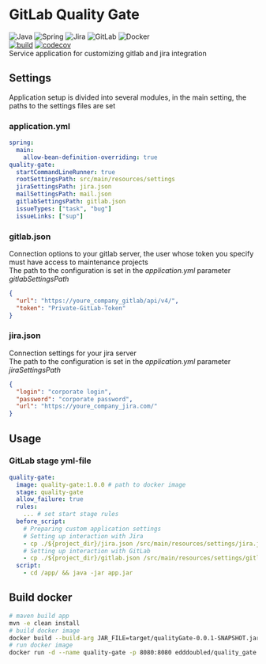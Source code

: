 # GitLab Quality Gate
![Java](https://img.shields.io/badge/java-%23ED8B00.svg?style=for-the-badge&logo=java&logoColor=white) 
![Spring](https://img.shields.io/badge/spring-%236DB33F.svg?style=for-the-badge&logo=spring&logoColor=white)
![Jira](https://img.shields.io/badge/jira-%230A0FFF.svg?style=for-the-badge&logo=jira&logoColor=white)
![GitLab](https://img.shields.io/badge/gitlab-%23181717.svg?style=for-the-badge&logo=gitlab&logoColor=white)
![Docker](https://img.shields.io/badge/docker-%230db7ed.svg?style=for-the-badge&logo=docker&logoColor=white)<br/> 
[![build](https://github.com/EddDoubleD/qualityGate/actions/workflows/build.yml/badge.svg?branch=master)](https://github.com/EddDoubleD/qualityGate/actions/workflows/build.yml) [![codecov](https://codecov.io/gh/EddDoubleD/qualityGate/branch/master/graph/badge.svg?token=TYXJX2Z7TH)](https://codecov.io/gh/EddDoubleD/qualityGate)<br/>
Service application for customizing gitlab and jira integration

## Settings
Application setup is divided into several modules, in the main setting, the paths to the settings files are set
### application.yml
```yaml
spring:
  main:
    allow-bean-definition-overriding: true
quality-gate:
  startCommandLineRunner: true
  rootSettingsPath: src/main/resources/settings
  jiraSettingsPath: jira.json
  mailSettingsPath: mail.json
  gitlabSettingsPath: gitlab.json
  issueTypes: ["task", "bug"]
  issueLinks: ["sup"]
```
### gitlab.json
Connection options to your gitlab server,
the user whose token you specify must have access to maintenance projects<br/>
The path to the configuration is set in the _application.yml_ parameter _gitlabSettingsPath_
```json
{
  "url": "https://youre_company_gitlab/api/v4/",
  "token": "Private-GitLab-Token"
}
```
### jira.json
Connection settings for your jira server<br/>
The path to the configuration is set in the _application.yml_ parameter _jiraSettingsPath_
```json
{
  "login": "corporate login",
  "password": "corporate password",
  "url": "https://youre_company_jira.com/"
}
```
## Usage

### GitLab stage yml-file
```yml
quality-gate:
  image: quality-gate:1.0.0 # path to docker image
  stage: quality-gate
  allow_failure: true
  rules:
    ... # set start stage rules
  before_script:
    # Preparing custom application settings
    # Setting up interaction with Jira
    - cp ./${project_dir}/jira.json /src/main/resources/settings/jira.json
    # Setting up interaction with GitLab
    - cp ./${project_dir}/gitlab.json /src/main/resources/settings/gitlab.json
  script:
    - cd /app/ && java -jar app.jar
```

## Build docker
``` bash
# maven build app 
mvn -e clean install
# build docker image 
docker build --build-arg JAR_FILE=target/qualityGate-0.0.1-SNAPSHOT.jar -t edddoubled/quality_gate .
# run docker image
docker run -d --name quality-gate -p 8080:8080 edddoubled/quality_gate
```
